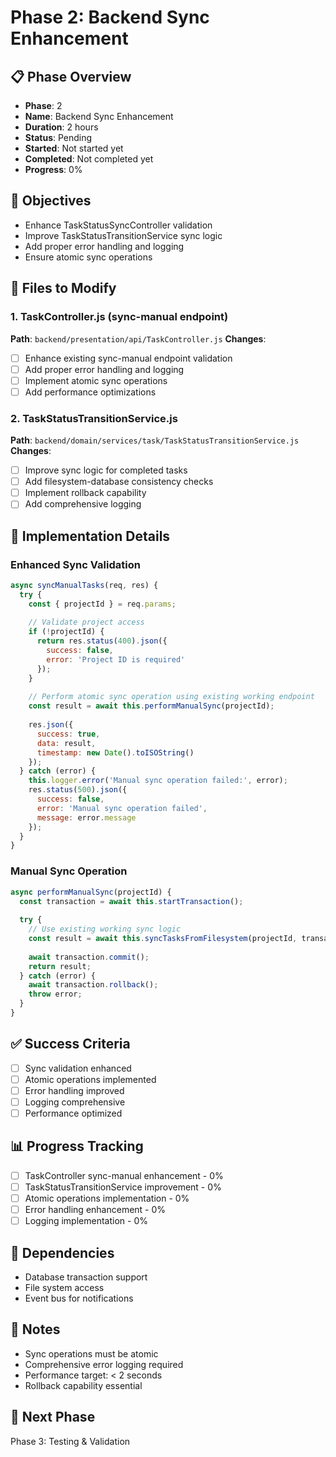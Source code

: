# Phase 2: Backend Sync Enhancement

## 📋 Phase Overview
- **Phase**: 2
- **Name**: Backend Sync Enhancement
- **Duration**: 2 hours
- **Status**: Pending
- **Started**: Not started yet
- **Completed**: Not completed yet
- **Progress**: 0%

## 🎯 Objectives
- Enhance TaskStatusSyncController validation
- Improve TaskStatusTransitionService sync logic
- Add proper error handling and logging
- Ensure atomic sync operations

## 📁 Files to Modify

### 1. TaskController.js (sync-manual endpoint)
**Path**: `backend/presentation/api/TaskController.js`
**Changes**:
- [ ] Enhance existing sync-manual endpoint validation
- [ ] Add proper error handling and logging
- [ ] Implement atomic sync operations
- [ ] Add performance optimizations

### 2. TaskStatusTransitionService.js
**Path**: `backend/domain/services/task/TaskStatusTransitionService.js`
**Changes**:
- [ ] Improve sync logic for completed tasks
- [ ] Add filesystem-database consistency checks
- [ ] Implement rollback capability
- [ ] Add comprehensive logging

## 🔧 Implementation Details

### Enhanced Sync Validation
```javascript
async syncManualTasks(req, res) {
  try {
    const { projectId } = req.params;
    
    // Validate project access
    if (!projectId) {
      return res.status(400).json({
        success: false,
        error: 'Project ID is required'
      });
    }
    
    // Perform atomic sync operation using existing working endpoint
    const result = await this.performManualSync(projectId);
    
    res.json({
      success: true,
      data: result,
      timestamp: new Date().toISOString()
    });
  } catch (error) {
    this.logger.error('Manual sync operation failed:', error);
    res.status(500).json({
      success: false,
      error: 'Manual sync operation failed',
      message: error.message
    });
  }
}
```

### Manual Sync Operation
```javascript
async performManualSync(projectId) {
  const transaction = await this.startTransaction();
  
  try {
    // Use existing working sync logic
    const result = await this.syncTasksFromFilesystem(projectId, transaction);
    
    await transaction.commit();
    return result;
  } catch (error) {
    await transaction.rollback();
    throw error;
  }
}
```

## ✅ Success Criteria
- [ ] Sync validation enhanced
- [ ] Atomic operations implemented
- [ ] Error handling improved
- [ ] Logging comprehensive
- [ ] Performance optimized

## 📊 Progress Tracking
- [ ] TaskController sync-manual enhancement - 0%
- [ ] TaskStatusTransitionService improvement - 0%
- [ ] Atomic operations implementation - 0%
- [ ] Error handling enhancement - 0%
- [ ] Logging implementation - 0%

## 🔗 Dependencies
- Database transaction support
- File system access
- Event bus for notifications

## 📝 Notes
- Sync operations must be atomic
- Comprehensive error logging required
- Performance target: < 2 seconds
- Rollback capability essential

## 🚀 Next Phase
Phase 3: Testing & Validation
